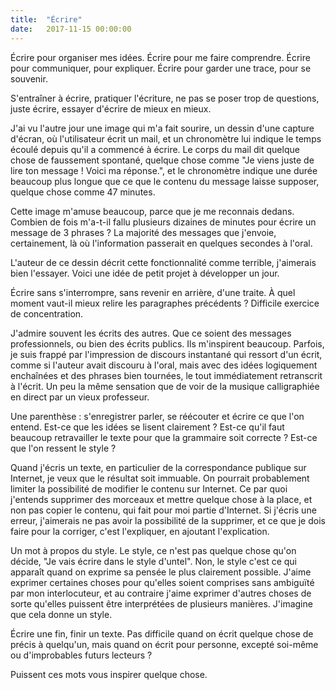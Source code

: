 ```yaml
---
title:  "Écrire"
date:   2017-11-15 00:00:00
---
```


Écrire pour organiser mes idées. Écrire pour me faire comprendre. Écrire pour communiquer, pour expliquer. Écrire pour garder une trace, pour se souvenir.

S'entraîner à écrire, pratiquer l'écriture, ne pas se poser trop de questions, juste écrire, essayer d'écrire de mieux en mieux.

J'ai vu l'autre jour une image qui m'a fait sourire, un dessin d'une capture d'écran, où l'utilisateur écrit un mail, et un chronomètre lui indique le temps écoulé depuis qu'il a commencé à écrire. Le corps du mail dit quelque chose de faussement spontané, quelque chose comme "Je viens juste de lire ton message ! Voici ma réponse.", et le chronomètre indique une durée beaucoup plus longue que ce que le contenu du message laisse supposer, quelque chose comme 47 minutes.

Cette image m'amuse beaucoup, parce que je me reconnais dedans. Combien de fois m'a-t-il fallu plusieurs dizaines de minutes pour écrire un message de 3 phrases ? La majorité des messages que j'envoie, certainement, là où l'information passerait en quelques secondes à l'oral.

L'auteur de ce dessin décrit cette fonctionnalité comme terrible, j'aimerais bien l'essayer. Voici une idée de petit projet à développer un jour.

Écrire sans s'interrompre, sans revenir en arrière, d'une traite. À quel moment vaut-il mieux relire les paragraphes précédents ? Difficile exercice de concentration.

J'admire souvent les écrits des autres. Que ce soient des messages professionnels, ou bien des écrits publics. Ils m'inspirent beaucoup. Parfois, je suis frappé par l'impression de discours instantané qui ressort d'un écrit, comme si l'auteur avait discouru à l'oral, mais avec des idées logiquement enchaînées et des phrases bien tournées, le tout immédiatement retranscrit à l'écrit. Un peu la même sensation que de voir de la musique calligraphiée en direct par un vieux professeur.

Une parenthèse : s'enregistrer parler, se réécouter et écrire ce que l'on entend. Est-ce que les idées se lisent clairement ? Est-ce qu'il faut beaucoup retravailler le texte pour que la grammaire soit correcte ? Est-ce que l'on ressent le style ?

Quand j'écris un texte, en particulier de la correspondance publique sur Internet, je veux que le résultat soit immuable. On pourrait probablement limiter la possibilité de modifier le contenu sur Internet. Ce par quoi j'entends supprimer des morceaux et mettre quelque chose à la place, et non pas copier le contenu, qui fait pour moi partie d'Internet. Si j'écris une erreur, j'aimerais ne pas avoir la possibilité de la supprimer, et ce que je dois faire pour la corriger, c'est l'expliquer, en ajoutant l'explication.

Un mot à propos du style. Le style, ce n'est pas quelque chose qu'on décide, "Je vais écrire dans le style d'untel". Non, le style c'est ce qui apparaît quand on exprime sa pensée le plus clairement possible. J'aime exprimer certaines choses pour qu'elles soient comprises sans ambiguïté par mon interlocuteur, et au contraire j'aime exprimer d'autres choses de sorte qu'elles puissent être interprétées de plusieurs manières. J'imagine que cela donne un style.

Écrire une fin, finir un texte. Pas difficile quand on écrit quelque chose de précis à quelqu'un, mais quand on écrit pour personne, excepté soi-même ou d'improbables futurs lecteurs ?

Puissent ces mots vous inspirer quelque chose.
